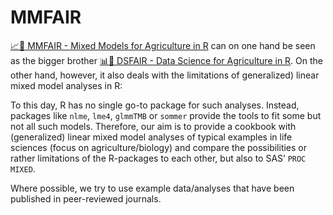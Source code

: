 # MMFAIR
[📈🌱 MMFAIR - Mixed Models for Agriculture in R](https://schmidtpaul.github.io/MMFAIR/) can on one hand be seen as the bigger brother [📊🌱 DSFAIR - Data Science for Agriculture in R](https://schmidtpaul.github.io/DSFAIR/). On the other hand, however, it also deals with the limitations of generalized) linear mixed model analyses in R:

To this day, R has no single go-to package for such analyses. Instead, packages like `nlme`, `lme4`, `glmmTMB` or `sommer` provide the tools to fit some but not all such models. Therefore, our aim is to provide a cookbook with (generalized) linear mixed model analyses of typical examples in life sciences (focus on agriculture/biology) and compare the possibilities or rather limitations of the R-packages to each other, but also to SAS’ `PROC MIXED`.

Where possible, we try to use example data/analyses that have been published in peer-reviewed journals.

